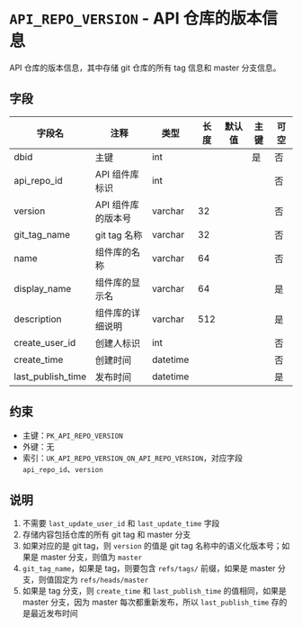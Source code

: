 # `API_REPO_VERSION` - API 仓库的版本信息

API 仓库的版本信息，其中存储 git 仓库的所有 tag 信息和 master 分支信息。

## 字段

| 字段名            | 注释               | 类型     | 长度 | 默认值 | 主键 | 可空 |
| ----------------- | ------------------ | -------- | ---- | ------ | ---- | ---- |
| dbid              | 主键               | int      |      |        | 是   | 否   |
| api_repo_id       | API 组件库标识     | int      |      |        |      | 否   |
| version           | API 组件库的版本号 | varchar  | 32   |        |      | 否   |
| git_tag_name      | git tag 名称       | varchar  | 32   |        |      | 否   |
| name              | 组件库的名称       | varchar  | 64   |        |      | 否   |
| display_name      | 组件库的显示名     | varchar  | 64   |        |      | 是   |
| description       | 组件库的详细说明   | varchar  | 512  |        |      | 是   |
| create_user_id    | 创建人标识         | int      |      |        |      | 否   |
| create_time       | 创建时间           | datetime |      |        |      | 否   |
| last_publish_time | 发布时间           | datetime |      |        |      | 是   |

## 约束

* 主键：`PK_API_REPO_VERSION`
* 外键：无
* 索引：`UK_API_REPO_VERSION_ON_API_REPO_VERSION`，对应字段 `api_repo_id`、`version`

## 说明

1. 不需要 `last_update_user_id` 和 `last_update_time` 字段
2. 存储内容包括仓库的所有 git tag 和 master 分支
3. 如果对应的是 git tag，则 `version` 的值是 git tag 名称中的语义化版本号；如果是 master 分支，则值为 `master`
4. `git_tag_name`，如果是 tag，则要包含 `refs/tags/` 前缀，如果是 master 分支，则值固定为 `refs/heads/master`
5. 如果是 tag 分支，则 `create_time` 和 `last_publish_time` 的值相同，如果是 master 分支，因为 master 每次都重新发布，所以 `last_publish_time` 存的是最近发布时间
